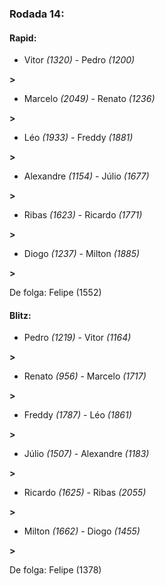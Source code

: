 ### Rodada 14:

#### Rapid:

* Vitor *(1320)*     -     Pedro *(1200)*

 **>** 
* Marcelo *(2049)*     -     Renato *(1236)*

 **>** 
* Léo *(1933)*     -     Freddy *(1881)*

 **>** 
* Alexandre *(1154)*     -     Júlio *(1677)*

 **>** 
* Ribas *(1623)*     -     Ricardo *(1771)*

 **>** 
* Diogo *(1237)*     -     Milton *(1885)*

 **>** 

De folga: Felipe (1552)

#### Blitz:

* Pedro *(1219)*     -     Vitor *(1164)*

 **>** 
* Renato *(956)*     -     Marcelo *(1717)*

 **>** 
* Freddy *(1787)*     -     Léo *(1861)*

 **>** 
* Júlio *(1507)*     -     Alexandre *(1183)*

 **>** 
* Ricardo *(1625)*     -     Ribas *(2055)*

 **>** 
* Milton *(1662)*     -     Diogo *(1455)*

 **>** 

De folga: Felipe (1378)

